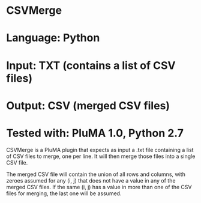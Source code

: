 # CSVMerge
# Language: Python
# Input: TXT (contains a list of CSV files)
# Output: CSV (merged CSV files)
# Tested with: PluMA 1.0, Python 2.7

CSVMerge is a PluMA plugin that expects as input a .txt file containing
a list of CSV files to merge, one per line.  It will then merge those files
into a single CSV file.

The merged CSV file will contain the union of all rows and columns, with
zeroes assumed for any (i, j) that does not have a value in any of the
merged CSV files.  If the same (i, j) has a value in more than one of the CSV
files for merging, the last one will be assumed.
